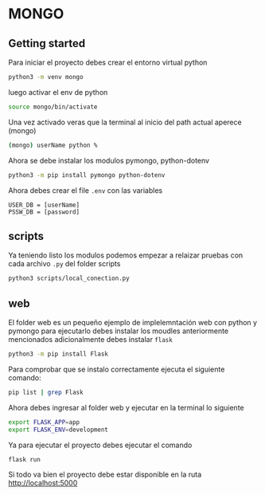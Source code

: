 # MONGO

## Getting started

Para iniciar el proyecto debes crear el entorno virtual python

```bash
python3 -m venv mongo   
``` 

luego activar el env de python

```bash
source mongo/bin/activate
```

Una vez activado veras que la terminal al inicio del path actual aperece (mongo)

```bash
(mongo) userName python %
```

Ahora se debe instalar los modulos pymongo, python-dotenv

```bash
python3 -m pip install pymongo python-dotenv
```

Ahora debes crear el file `.env` con las variables

```text
USER_DB = [userName]
PSSW_DB = [password]
```
## scripts
Ya teniendo listo los modulos podemos empezar a relaizar pruebas con cada archivo `.py` del folder scripts 

```bash
python3 scripts/local_conection.py
```
## web
El folder web es un pequeño ejemplo de implelemntación web con python y pymongo para ejecutarlo debes instalar los moudles anteriormente mencionados
adicionalmente debes instalar `flask`

```bash
python3 -m pip install Flask
```

Para comprobar que se instalo correctamente ejecuta el siguiente comando:

```bash
pip list | grep Flask
```

Ahora debes ingresar al folder web y ejecutar en la terminal lo siguiente

```bash
export FLASK_APP=app
export FLASK_ENV=development
```
Ya para ejecutar el proyecto debes ejecutar el comando

```bash
flask run
```

Si todo va bien el proyecto debe estar disponible en la ruta [http://localhost:5000](http://localhost:5000)